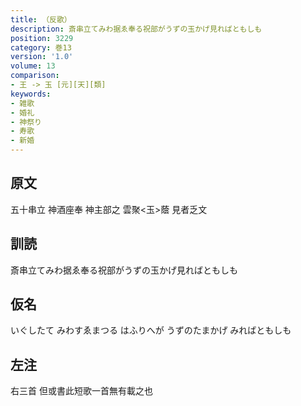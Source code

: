 ```yaml
---
title: （反歌）
description: 斎串立てみわ据ゑ奉る祝部がうずの玉かげ見ればともしも
position: 3229
category: 巻13
version: '1.0'
volume: 13
comparison:
- 王 -> 玉 [元][天][類]
keywords:
- 雑歌
- 婚礼
- 神祭り
- 寿歌
- 新婚
---
```


## 原文

五十串立 神酒座奉 神主部之 雲聚<玉>蔭 見者乏文

## 訓読

斎串立てみわ据ゑ奉る祝部がうずの玉かげ見ればともしも

## 仮名

いぐしたて みわすゑまつる はふりへが うずのたまかげ みればともしも

## 左注

右三首 但或書此短歌一首無有載之也
